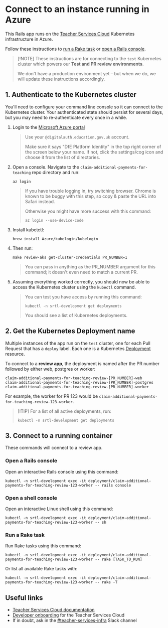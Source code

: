 # Connect to an instance running in Azure

This Rails app runs on the
[Teacher Services Cloud](https://github.com/DFE-Digital/teacher-services-cloud)
Kubernetes infrastructure in Azure.

Follow these instructions to [run a Rake task](#run-a-rake-task) or
[open a Rails console](#open-a-rails-console).

> [!NOTE] These instructions are for connecting to the `test` Kubernetes cluster
> which powers our **Test and PR review environments**.
>
> We don't have a production environment yet – but when we do, we will update
> these instructions accordingly.

## 1. Authenticate to the Kubernetes cluster

You'll need to configure your command line console so it can connect to the
Kubernetes cluster. Your authenticated state should persist for several days,
but you may need to re-authenticate every once in a while.

1. Login to the [Microsoft Azure portal](https://portal.azure.com)

   > Use your `@digitalauth.education.gov.uk` account.
   >
   > Make sure it says "DfE Platform Identity" in the top right corner of the
   > screen below your name. If not, click the settings/cog icon and choose it
   > from the list of directories.

2. Open a console. Navigate to the `claim-additional-payments-for-teaching` repo
   directory and run:

   ```shell
   az login
   ```

   > If you have trouble logging in, try switching browser. Chrome is known to
   > be buggy with this step, so copy & paste the URL into Safari instead.
   >
   > Otherwise you might have more success with this command:
   >
   > ```shell
   > az login --use-device-code
   > ```

3. Install kubetctl:

   ```shell
   brew install Azure/kubelogin/kubelogin
   ```

4. Then run:

   ```shell
   make review-aks get-cluster-credentials PR_NUMBER=1
   ```

   > You can pass in anything as the PR_NUMBER argument for this command; it
   > doesn't even need to match a current PR.

5. Assuming everything worked correctly, you should now be able to access the
   Kubernetes cluster using the `kubectl` command.

   > You can test you have access by running this command:
   >
   > ```shell
   > kubectl -n srtl-development get deployments
   > ```
   >
   > You should see a list of Kubernetes deployments.

## 2. Get the Kubernetes Deployment name

Multiple instances of the app run on the `test` cluster, one for each Pull
Request that has a `deploy` label. Each one is a Kubernetes
[Deployment](https://kubernetes.io/docs/concepts/workloads/controllers/deployment/)
resource.

To connect to a **review app**, the deployment is named after the PR number
followed by either web, postgres or worker:

```shell
claim-additional-payments-for-teaching-review-[PR_NUMBER]-web
claim-additional-payments-for-teaching-review-[PR_NUMBER]-postgres
claim-additional-payments-for-teaching-review-[PR_NUMBER]-worker
```

For example, the worker for PR 123 would be
`claim-additional-payments-for-teaching-review-123-worker`.

> [!TIP] For a list of all active deployments, run:
>
> ```shell
> kubectl -n srtl-development get deployments
> ```

## 3. Connect to a running container

These commands will connect to a review app.

### Open a Rails console

Open an interactive Rails console using this command:

```shell
kubectl -n srtl-development exec -it deployment/claim-additional-payments-for-teaching-review-123-worker -- rails console
```

### Open a shell console

Open an interactive Linux shell using this command:

```shell
kubectl -n srtl-development exec -it deployment/claim-additional-payments-for-teaching-review-123-worker -- sh
```

### Run a Rake task

Run Rake tasks using this command:

```shell
kubectl -n srtl-development exec -it deployment/claim-additional-payments-for-teaching-review-123-worker -- rake [TASK_TO_RUN]
```

Or list all available Rake tasks with:

```shell
kubectl -n srtl-development exec -it deployment/claim-additional-payments-for-teaching-review-123-worker -- rake -T
```

## Useful links

- [Teacher Services Cloud documentation](https://github.com/DFE-Digital/teacher-services-cloud/tree/main/documentation)
- [Developer onboarding](https://github.com/DFE-Digital/teacher-services-cloud/blob/main/documentation/developer-onboarding.md)
  for the Teacher Services Cloud
- If in doubt, ask in the
  [#teacher-services-infra](https://ukgovernmentdfe.slack.com/archives/C011EM7HU85)
  Slack channel
